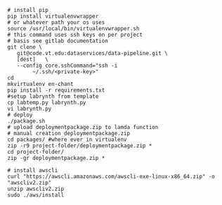     # install pip
    pip install virtualenvwrapper
    # or whatever path your os uses
    source /usr/local/bin/virtualenvwrapper.sh
    # this command uses ssh keys on per project
    # basis see gitlab documentation
    git clone \
       git@code.vt.edu:dataservices/data-pipeline.git \
       [dest]   \
       --config core.sshCommand="ssh -i
            ~/.ssh/<private-key>" 
    cd 
    mkvirtualenv en-chant
    pip install -r requirements.txt
    #setup labrynth from template
    cp labtemp.py labrynth.py
    vi labrynth.py
    # deploy
    ./package.sh
    # upload deploymentpackage.zip to lamda function
    # manual creation deploymentpackage.zip
    cd packages/ #where ever in virtualenv
    zip -r9 project-folder/deploymentpackage.zip *
    cd project-folder/
    zip -gr deploymentpackage.zip *

    # install awscli
    curl "https://awscli.amazonaws.com/awscli-exe-linux-x86_64.zip" -o "awscliv2.zip"
    unzip awscliv2.zip
    sudo ./aws/install
